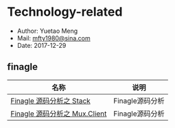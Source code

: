 # Technology-related

- Author: Yuetao Meng
- Mail: mfty1980@sina.com
- Date: 2017-12-29


## finagle

名称        | 说明
------     | ---------
[Finagle 源码分析之 Stack ](finagle\01-finagle-stack.md)  | Finagle源码分析
[Finagle 源码分析之 Mux.Client ](finagle\02-finagle-client.md)  | Finagle源码分析
